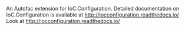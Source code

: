 ﻿An Autofac extension for IoC.Configuration.
Detailed documentation on IoC.Configuration is available at http://iocconfiguration.readthedocs.io/
Look at http://iocconfiguration.readthedocs.io/